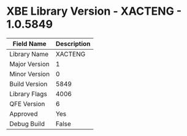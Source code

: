 # XBE Library Version - XACTENG - 1.0.5849

| Field Name | Description |
|---|---|
| Library Name | XACTENG |
| Major Version | 1 |
| Minor Version | 0 |
| Build Version | 5849 |
| Library Flags | 4006 |
| QFE Version | 6 |
| Approved | Yes |
| Debug Build | False |
